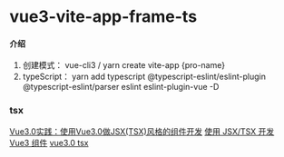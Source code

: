 # vue3-vite-app-frame-ts

#### 介绍
1. 创建模式： vue-cli3 / yarn create vite-app {pro-name}   
2. typeScript：   yarn add typescript @typescript-eslint/eslint-plugin @typescript-eslint/parser eslint eslint-plugin-vue -D

### tsx
[Vue3.0实践：使用Vue3.0做JSX(TSX)风格的组件开发](https://blog.csdn.net/learn8more/article/details/107970726)
[使用 JSX/TSX 开发 Vue3 组件](https://zhuanlan.zhihu.com/p/153387704)
[vue3.0 tsx](https://iiong.com/vue3-use-notes/)